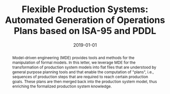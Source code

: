 ---
abstract: Model-driven engineering (MDE) provides tools and methods for the manipulation
  of formal models. In this letter, we leverage MDE for the transformation of production
  system models into flat files that are understood by general purpose planning tools
  and that enable the computation of "plans", i.e., sequences of production steps
  that are required to reach certain production goals. These plans are then merged
  back into the production system model, thus enriching the formalized production
  system knowledge.
authors:
- Bernhard Wally
- Ji&#345;í Vysko&#269;il
- Petr Novak
- Christian Huemer
- Radek Sindelar
- P. Kadera
- Alexandra Mazak
- Manuel Wimmer
date: '2019-01-01'
featured: false
links:
- name: Publik
  url: https://publik.tuwien.ac.at/showentry.php?ID=281392&lang=2
publication_types:
- '2'
publishDate: '2019-01-01'
title: 'Flexible Production Systems: Automated Generation of Operations Plans based
  on ISA-95 and PDDL'
url_pdf: ''
---